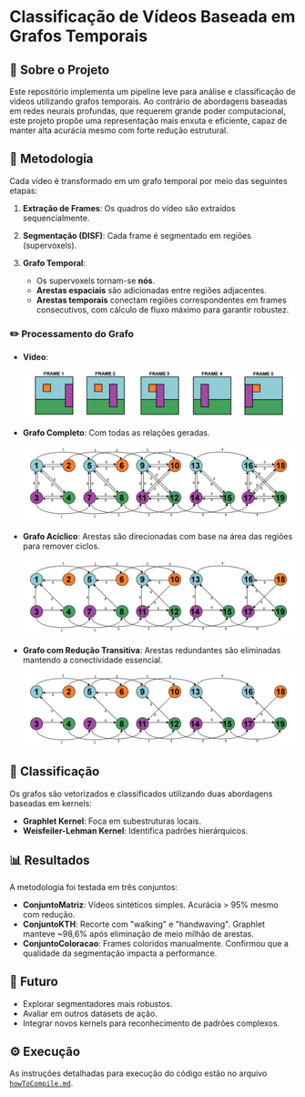 # Classificação de Vídeos Baseada em Grafos Temporais

## 📄 Sobre o Projeto

Este repositório implementa um pipeline leve para análise e classificação de vídeos utilizando grafos temporais. Ao contrário de abordagens baseadas em redes neurais profundas, que requerem grande poder computacional, este projeto propõe uma representação mais enxuta e eficiente, capaz de manter alta acurácia mesmo com forte redução estrutural.

## 🧰 Metodologia

Cada vídeo é transformado em um grafo temporal por meio das seguintes etapas:

1. **Extração de Frames**: Os quadros do vídeo são extraídos sequencialmente.
2. **Segmentação (DISF)**: Cada frame é segmentado em regiões (supervoxels).
3. **Grafo Temporal**:

   * Os supervoxels tornam-se **nós**.
   * **Arestas espaciais** são adicionadas entre regiões adjacentes.
   * **Arestas temporais** conectam regiões correspondentes em frames consecutivos, com cálculo de fluxo máximo para garantir robustez.

### ✏️ Processamento do Grafo

* **Vídeo**:

    ![Exemplo de vídeo](img/exemplo_video.png)

* **Grafo Completo**: Com todas as relações geradas.

    ![Grafo Completo](img/grafo_completo.png)

* **Grafo Acíclico**: Arestas são direcionadas com base na área das regiões para remover ciclos.

  ![Grafo Acíclico](img/grafo_aciclico.png)

* **Grafo com Redução Transitiva**: Arestas redundantes são eliminadas mantendo a conectividade essencial.

  ![Grafo Reduzido](img/grafo_reduzido.png)

## 🤖 Classificação

Os grafos são vetorizados e classificados utilizando duas abordagens baseadas em kernels:

* **Graphlet Kernel**: Foca em subestruturas locais.
* **Weisfeiler-Lehman Kernel**: Identifica padrões hierárquicos.

## 📊 Resultados

A metodologia foi testada em três conjuntos:

* **ConjuntoMatriz**: Vídeos sintéticos simples. Acurácia > 95% mesmo com redução.
* **ConjuntoKTH**: Recorte com "walking" e "handwaving". Graphlet manteve \~98,6% após eliminação de meio milhão de arestas.
* **ConjuntoColoracao**: Frames coloridos manualmente. Confirmou que a qualidade da segmentação impacta a performance.

## 🚀 Futuro

* Explorar segmentadores mais robustos.
* Avaliar em outros datasets de ação.
* Integrar novos kernels para reconhecimento de padrões complexos.

## ⚙️ Execução

As instruções detalhadas para execução do código estão no arquivo [`howToCompile.md`](howToCompile.md).

